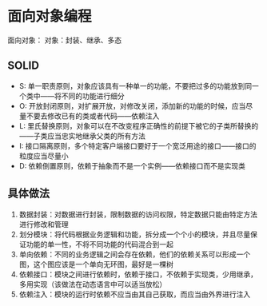 # 面向对象编程

面向对象：
对象：封装、继承、多态

## SOLID
+ S: 单一职责原则，对象应该具有一种单一的功能，不要把过多的功能放到同一个类中——将不同的功能进行细分
+ O: 开放封闭原则，对扩展开放，对修改关闭，添加新的功能的时候，应当尽量不要去修改已有的类或者代码——依赖注入
+ L: 里氏替换原则，对象可以在不改变程序正确性的前提下被它的子类所替换的——子类应当忠实地继承父类的所有方法
+ I: 接口隔离原则，多个特定客户端接口要好于一个宽泛用途的接口——接口的粒度应当尽量小
+ D: 依赖倒置原则，依赖于抽象而不是一个实例——依赖接口而不是实现类

## 具体做法
1. 数据封装：对数据进行封装，限制数据的访问权限，特定数据只能由特定方法进行修改和管理
2. 划分模块：将代码根据业务逻辑和功能，拆分成一个个小的模块，并且尽量保证功能的单一性，不将不同功能的代码混合到一起
3. 单向依赖：不同的业务逻辑之间会存在依赖，他们的依赖关系可以形成一个图，这个图应该是一个单向无环图，最好是一棵树
4. 依赖接口：模块之间进行依赖时，依赖于接口，不依赖于实现类，少用继承，多用实现（该做法在动态语言中可以适当放松）
5. 依赖注入：模块的运行时依赖不应当由其自己获取，而应当由外界进行注入
